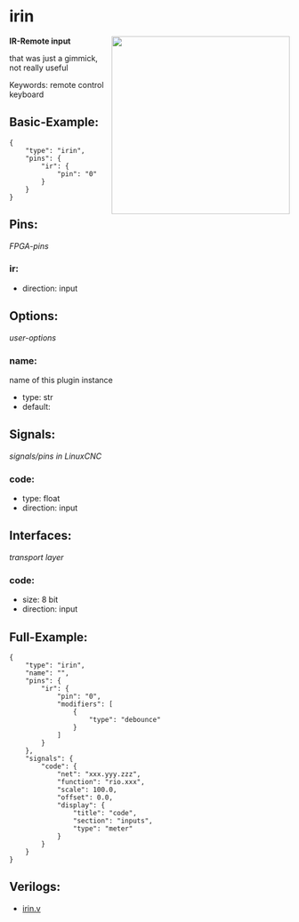 # irin

<img align="right" width="320" src="image.png">

**IR-Remote input**

that was just a gimmick, not really useful

Keywords: remote control keyboard

## Basic-Example:
```
{
    "type": "irin",
    "pins": {
        "ir": {
            "pin": "0"
        }
    }
}
```

## Pins:
*FPGA-pins*
### ir:

 * direction: input


## Options:
*user-options*
### name:
name of this plugin instance

 * type: str
 * default: 


## Signals:
*signals/pins in LinuxCNC*
### code:

 * type: float
 * direction: input


## Interfaces:
*transport layer*
### code:

 * size: 8 bit
 * direction: input


## Full-Example:
```
{
    "type": "irin",
    "name": "",
    "pins": {
        "ir": {
            "pin": "0",
            "modifiers": [
                {
                    "type": "debounce"
                }
            ]
        }
    },
    "signals": {
        "code": {
            "net": "xxx.yyy.zzz",
            "function": "rio.xxx",
            "scale": 100.0,
            "offset": 0.0,
            "display": {
                "title": "code",
                "section": "inputs",
                "type": "meter"
            }
        }
    }
}
```

## Verilogs:
 * [irin.v](irin.v)
